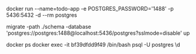 docker run --name=todo-app -e POSTGRES_PASSWORD='1488' -p 5436:5432 -d --rm postgres

migrate -path ./schema -database 'postgres://postgres:1488@localhost:5436/postgres?sslmode=disable' up

docker ps
docker exec -it bf39dfdd9f49 /bin/bash
psql -U postgres
\d